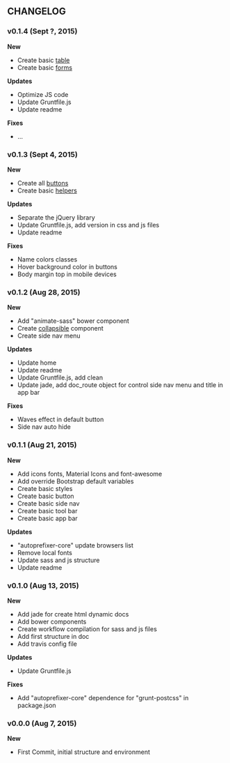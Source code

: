 ## CHANGELOG

### v0.1.4 (Sept ?, 2015)

**New**
- Create basic [table](http://bootstrap-material-ui.exentriq.com/table.html)
- Create basic [forms](http://bootstrap-material-ui.exentriq.com/forms.html)

**Updates**
- Optimize JS code
- Update Gruntfile.js
- Update readme

**Fixes**
- ...

### v0.1.3 (Sept 4, 2015)

**New**
- Create all [buttons](http://bootstrap-material-ui.exentriq.com/buttons.html)
- Create basic [helpers](http://bootstrap-material-ui.exentriq.com/helpers.html)

**Updates**
- Separate the jQuery library
- Update Gruntfile.js, add version in css and js files
- Update readme

**Fixes**
- Name colors classes
- Hover background color in buttons
- Body margin top in mobile devices

### v0.1.2 (Aug 28, 2015)

**New**
- Add "animate-sass" bower component
- Create [collapsible](http://bootstrap-material-ui.exentriq.com/collapsible.html) component
- Create side nav menu

**Updates**
- Update home
- Update readme
- Update Gruntfile.js, add clean
- Update jade, add doc_route object for control side nav menu and title in app bar

**Fixes**
- Waves effect in default button
- Side nav auto hide

### v0.1.1 (Aug 21, 2015)

**New**
- Add icons fonts, Material Icons and font-awesome
- Add override Bootstrap default variables
- Create basic styles
- Create basic button
- Create basic side nav
- Create basic tool bar
- Create basic app bar

**Updates**
- "autoprefixer-core" update browsers list
- Remove local fonts
- Update sass and js structure
- Update readme

### v0.1.0 (Aug 13, 2015)

**New**
- Add jade for create html dynamic docs
- Add bower components
- Create workflow compilation for sass and js files
- Add first structure in doc
- Add travis config file

**Updates**
- Update Gruntfile.js

**Fixes**
- Add "autoprefixer-core" dependence for "grunt-postcss" in package.json

### v0.0.0 (Aug 7, 2015)

**New**
- First Commit, initial structure and environment